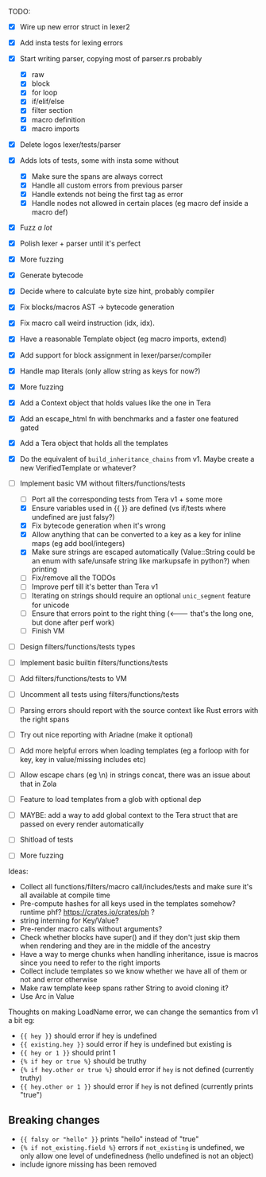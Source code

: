 TODO:

- [x] Wire up new error struct in lexer2
- [x] Add insta tests for lexing errors
- [x] Start writing parser, copying most of parser.rs probably
  - [x] raw
  - [x] block
  - [x] for loop
  - [x] if/elif/else
  - [x] filter section
  - [x] macro definition
  - [x] macro imports
- [x] Delete logos lexer/tests/parser
- [x] Adds lots of tests, some with insta some without 
  - [x] Make sure the spans are always correct
  - [x] Handle all custom errors from previous parser
  - [x] Handle extends not being the first tag as error
  - [x] Handle nodes not allowed in certain places (eg macro def inside a macro def)
- [x] Fuzz _a lot_
- [x] Polish lexer + parser until it's perfect
- [x] More fuzzing
- [x] Generate bytecode
- [x] Decide where to calculate byte size hint, probably compiler
- [x] Fix blocks/macros AST -> bytecode generation
- [x] Fix macro call weird instruction (idx, idx).
- [x] Have a reasonable Template object (eg macro imports, extend)
- [x] Add support for block assignment in lexer/parser/compiler
- [x] Handle map literals (only allow string as keys for now?)
- [x] More fuzzing
- [x] Add a Context object that holds values like the one in Tera
- [x] Add an escape_html fn with benchmarks and a faster one featured gated
- [x] Add a Tera object that holds all the templates
- [x] Do the equivalent of `build_inheritance_chains` from v1. Maybe create a new VerifiedTemplate or whatever?
- [ ] Implement basic VM without filters/functions/tests
  - [ ] Port all the corresponding tests from Tera v1 + some more
  - [x] Ensure variables used in {{ }} are defined (vs if/tests where undefined are just falsy?)
  - [x] Fix bytecode generation when it's wrong
  - [x] Allow anything that can be converted to a key as a key for inline maps (eg add bool/integers)
  - [x] Make sure strings are escaped automatically (Value::String could be an enum with safe/unsafe string like markupsafe in python?) when printing
  - [ ] Fix/remove all the TODOs
  - [ ] Improve perf till it's better than Tera v1
  - [ ] Iterating on strings should require an optional `unic_segment` feature for unicode
  - [ ] Ensure that errors point to the right thing (<--- that's the long one, but done after perf work)
  - [ ] Finish VM
- [ ] Design filters/functions/tests types
- [ ] Implement basic builtin filters/functions/tests
- [ ] Add filters/functions/tests to VM
- [ ] Uncomment all tests using filters/functions/tests
- [ ] Parsing errors should report with the source context like Rust errors with the right spans
- [ ] Try out nice reporting with Ariadne (make it optional)
- [ ] Add more helpful errors when loading templates (eg a forloop with for key, key in value/missing includes etc)
- [ ] Allow escape chars (eg \n) in strings concat, there was an issue about that in Zola
- [ ] Feature to load templates from a glob with optional dep
- [ ] MAYBE: add a way to add global context to the Tera struct that are passed on every render automatically
- [ ] Shitload of tests
- [ ] More fuzzing


Ideas:

- Collect all functions/filters/macro call/includes/tests and make sure it's all available at compile time
- Pre-compute hashes for all keys used in the templates somehow? runtime phf? https://crates.io/crates/ph ?
- string interning for Key/Value?
- Pre-render macro calls without arguments?
- Check whether blocks have super() and if they don't just skip them when rendering and they are in the middle of the ancestry
- Have a way to merge chunks when handling inheritance, issue is macros since you need to refer to the right imports
- Collect include templates so we know whether we have all of them or not and error otherwise
- Make raw template keep spans rather String to avoid cloning it?
- Use Arc<str> in Value




Thoughts on making LoadName error, we can change the semantics from v1 a bit eg:
- `{{ hey }}` should error if hey is undefined
- `{{ existing.hey }}` sould error if hey is undefined but existing is
- `{{ hey or 1 }}` should print 1
- `{% if hey or true %}` should be truthy
- `{% if hey.other or true %}` should error if `hey` is not defined (currently truthy)
- `{{ hey.other or 1 }}` should error if `hey` is not defined (currently prints "true")


## Breaking changes

- `{{ falsy or "hello" }}` prints "hello" instead of "true"
- `{% if not_existing.field %}` errors if `not_existing` is undefined, we only allow one level of undefinedness (hello undefined is not an object)
- include ignore missing has been removed
